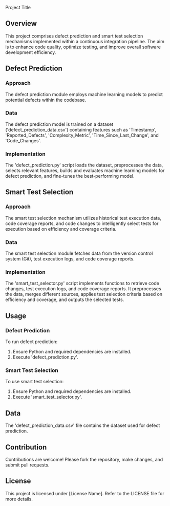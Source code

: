 Project Title

## Overview

This project comprises defect prediction and smart test selection mechanisms implemented within a continuous integration pipeline. The aim is to enhance code quality, optimize testing, and improve overall software development efficiency.

## Defect Prediction

### Approach

The defect prediction module employs machine learning models to predict potential defects within the codebase. 

### Data

The defect prediction model is trained on a dataset ('defect_prediction_data.csv') containing features such as 'Timestamp', 'Reported_Defects', 'Complexity_Metric', 'Time_Since_Last_Change', and 'Code_Changes'.

### Implementation

The 'defect_prediction.py' script loads the dataset, preprocesses the data, selects relevant features, builds and evaluates machine learning models for defect prediction, and fine-tunes the best-performing model.

## Smart Test Selection

### Approach

The smart test selection mechanism utilizes historical test execution data, code coverage reports, and code changes to intelligently select tests for execution based on efficiency and coverage criteria.

### Data

The smart test selection module fetches data from the version control system (Git), test execution logs, and code coverage reports.

### Implementation

The 'smart_test_selector.py' script implements functions to retrieve code changes, test execution logs, and code coverage reports. It preprocesses the data, merges different sources, applies test selection criteria based on efficiency and coverage, and outputs the selected tests.

## Usage

### Defect Prediction

To run defect prediction:
1. Ensure Python and required dependencies are installed.
2. Execute 'defect_prediction.py'.

### Smart Test Selection

To use smart test selection:
1. Ensure Python and required dependencies are installed.
2. Execute 'smart_test_selector.py'.

## Data

The 'defect_prediction_data.csv' file contains the dataset used for defect prediction. 

## Contribution

Contributions are welcome! Please fork the repository, make changes, and submit pull requests.

## License

This project is licensed under [License Name]. Refer to the LICENSE file for more details.
